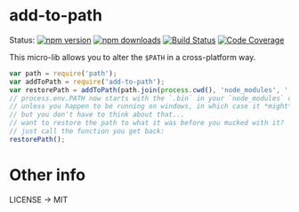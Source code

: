 # add-to-path

Status:
[![npm version](https://img.shields.io/npm/v/add-to-path.svg?style=flat-square)](https://www.npmjs.org/package/add-to-path)
[![npm downloads](https://img.shields.io/npm/dm/add-to-path.svg?style=flat-square)](http://npm-stat.com/charts.html?package=add-to-path&from=2015-09-01)
[![Build Status](https://img.shields.io/travis/kentcdodds/node-add-to-path.svg?style=flat-square)](https://travis-ci.org/kentcdodds/node-add-to-path)
[![Code Coverage](https://img.shields.io/codecov/c/github/kentcdodds/node-add-to-path.svg?style=flat-square)](https://codecov.io/github/kentcdodds/node-add-to-path)

This micro-lib allows you to alter the `$PATH` in a cross-platform way.

```javascript
var path = require('path');
var addToPath = require('add-to-path');
var restorePath = addToPath(path.join(process.cwd(), 'node_modules', '.bin'));
// process.env.PATH now starts with the `.bin` in your `node_modules` directory :-)
// unless you happen to be running on windows, in which case it *might* be process.env.Path :-)
// but you don't have to think about that...
// want to restore the path to what it was before you mucked with it?
// just call the function you get back:
restorePath();
```

# Other info

LICENSE -> MIT

